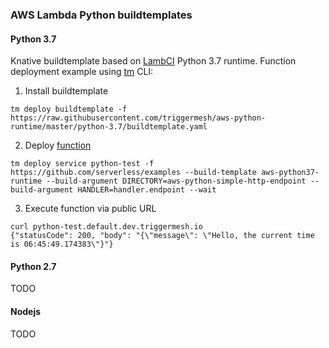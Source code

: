 ### AWS Lambda Python buildtemplates

#### Python 3.7

Knative buildtemplate based on [LambCI](https://github.com/lambci/docker-lambda) Python 3.7 runtime. 
Function deployment example using [tm](https://github.com/triggermesh/tm) CLI:

1. Install buildtemplate

```
tm deploy buildtemplate -f https://raw.githubusercontent.com/triggermesh/aws-python-runtime/master/python-3.7/buildtemplate.yaml
```

2. Deploy [function](https://github.com/serverless/examples/tree/master/aws-python-simple-http-endpoint)

```
tm deploy service python-test -f https://github.com/serverless/examples --build-template aws-python37-runtime --build-argument DIRECTORY=aws-python-simple-http-endpoint --build-argument HANDLER=handler.endpoint --wait
```

3. Execute function via public URL

```
curl python-test.default.dev.triggermesh.io
{"statusCode": 200, "body": "{\"message\": \"Hello, the current time is 06:45:49.174383\"}"}
```

#### Python 2.7

TODO

#### Nodejs

TODO